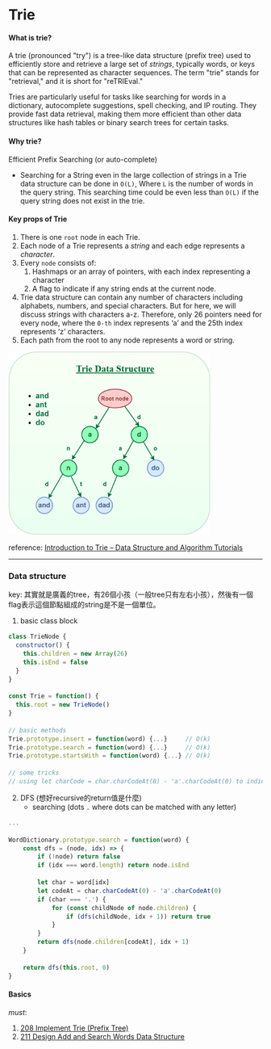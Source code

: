 # Trie
#### What is trie?
A trie (pronounced "try") is a tree-like data structure (prefix tree) used to efficiently store and retrieve a large set of _strings_, typically words, or keys that can be represented as character sequences. The term "trie" stands for "retrieval," and it is short for "reTRIEval."

Tries are particularly useful for tasks like searching for words in a dictionary, autocomplete suggestions, spell checking, and IP routing. They provide fast data retrieval, making them more efficient than other data structures like hash tables or binary search trees for certain tasks.

#### Why trie?
Efficient Prefix Searching (or auto-complete)
- Searching for a String even in the large collection of strings in a Trie data structure can be done in `O(L)`, Where `L` is the number of words in the query string. This searching time could be even less than `O(L)` if the query string does not exist in the trie.


#### Key props of Trie
1. There is one `root` node in each Trie.
2. Each node of a Trie represents a _string_ and each edge represents a _character_.
3. Every `node` consists of:
   1. Hashmaps or an array of pointers, with each index representing a character
   2. A flag to indicate if any string ends at the current node.
4. Trie data structure can contain any number of characters including alphabets, numbers, and special characters. But for here, we will discuss strings with characters a-z. Therefore, only 26 pointers need for every node, where the `0-th` index represents ‘a’ and the 25th index represents ‘z’ characters.
5. Each path from the root to any node represents a word or string.

<img src="assets/img.png" alt="trie" width="400"/>

reference: [Introduction to Trie – Data Structure and Algorithm Tutorials](https://www.geeksforgeeks.org/introduction-to-trie-data-structure-and-algorithm-tutorials/)
***
### Data structure
key: 其實就是廣義的tree，有26個小孩（一般tree只有左右小孩），然後有一個flag表示這個節點組成的string是不是一個單位。
1. basic class block
```js
class TrieNode {
  constructor() {
    this.children = new Array(26)
    this.isEnd = false  
  }
}

const Trie = function() {
  this.root = new TrieNode()
}

// basic methods
Trie.prototype.insert = function(word) {...}     // O(k)
Trie.prototype.search = function(word) {...}     // O(k)
Trie.prototype.startsWith = function(word) {...} // O(k)

// some tricks
// using let charCode = char.charCodeAt(0) - 'a'.charCodeAt(0) to indicate index in child array 
```
2. DFS (想好recursive的return值是什麼)
   - searching (dots `.` where dots can be matched with any letter)
```js
...

WordDictionary.prototype.search = function(word) {
    const dfs = (node, idx) => {
        if (!node) return false
        if (idx === word.length) return node.isEnd

        let char = word[idx]
        let codeAt = char.charCodeAt(0) - 'a'.charCodeAt(0)
        if (char === '.') {
            for (const childNode of node.children) {
                if (dfs(childNode, idx + 1)) return true
            }
        } 
        return dfs(node.children[codeAt], idx + 1)
    }

    return dfs(this.root, 0)
}
```
####    Basics
*must*:
1. [208 Implement Trie (Prefix Tree)](https://leetcode.com/problems/implement-trie-prefix-tree/)
2. [211 Design Add and Search Words Data Structure](https://leetcode.com/problems/design-add-and-search-words-data-structure/)
